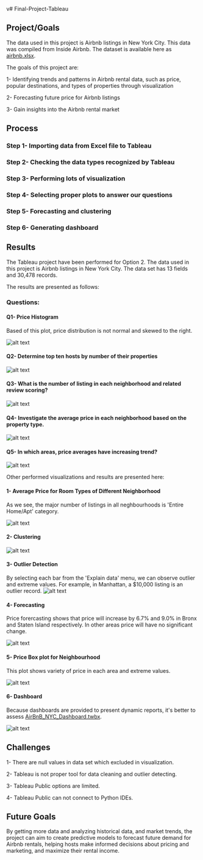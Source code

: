 v# Final-Project-Tableau

## Project/Goals

The data used in this project is Airbnb listings in New York City. This data was compiled from Inside Airbnb. The dataset is available here as [airbnb.xlsx](https://docs.google.com/spreadsheets/d/1BJWyZpZrrRUla_EQ6Pnusy0KH31UMGf2/edit?usp=sharing&ouid=108445376648788204707&rtpof=true&sd=true).

The goals of this project are:

1- Identifying trends and patterns in Airbnb rental data, such as price, popular destinations, and types of properties through visualization

2- Forecasting future price for Airbnb listings

3- Gain insights into the Airbnb rental market


## Process
### Step 1- Importing data from Excel file to Tableau
### Step 2- Checking the data types recognized by Tableau
### Step 3- Performing lots of visualization 
### Step 4- Selecting proper plots to answer our questions
### Step 5- Forecasting and clustering
### Step 6-  Generating dashboard

## Results
The Tableau project have been performed for Option 2. The data used in this project is Airbnb listings in New York City. The data set has 13 fields and 30,478 records.

The results are presented as follows:

### Questions:
#### Q1- Price Histogram
Based of this plot, price distribution is not normal and skewed to the right.

![alt text](images/Question1.png)

#### Q2- Determine top ten hosts by number of their properties

![alt text](images/Question2.png)

#### Q3- What is the number of listing in each neighborhood and related review scoring?

![alt text](images/Question3.png)

#### Q4- Investigate the average price in each neighborhood based on the property type.

![alt text](images/Question4.png)

#### Q5- In which areas, price averages have increasing trend?

![alt text](images/Question5.png)


Other performed visualizations and results are presented here:

#### 1- Average Price for Room Types of Different Neighborhood
As we see, the major number of listings in all neghbourhoods is 'Entire Home/Apt' category.

![alt text](images/Average_Price_for_Room_Types_of_Different_Neighborhood.png)

#### 2- Clustering

![alt text](images/Clustering.png)


#### 3- Outlier Detection
By selecting each bar from the 'Explain data' menu, we can observe outlier and extreme values. For example, in Manhattan, a $10,000 listing is an outlier record.
![alt text](images/Outlier.png)

#### 4- Forecasting
Price forercasting shows that price will increase by 6.7% and 9.0% in Bronx and Staten Island respectively. In other areas price will have no significant change.  

![alt text](images/Forecast.png)

#### 5- Price Box plot for Neighbourhood  
This plot shows variety of price in each area and extreme values.

![alt text](images/Price_Box_Plot_for_Neighbourhoods.png)

#### 6- Dashboard
Because dashboards are provided to present dynamic reports, it's better to assess [AirBnB_NYC_Dashboard.twbx](Tableau/AirBnB_NYC_Dashboard.twbx).

![alt text](images/AirBnB-New_York_City.png)

## Challenges 
1- There are null values in data set which excluded in visualization.

2- Tableau is not proper tool for data cleaning and outlier detecting.

3- Tableau Public options are limited.

4- Tableau Public can not connect to Python IDEs.

## Future Goals
By getting more data and analyzing historical data, and market trends, the project can aim to create predictive models to forecast future demand for Airbnb rentals, helping hosts make informed decisions about pricing and marketing, and maximize their rental income.





